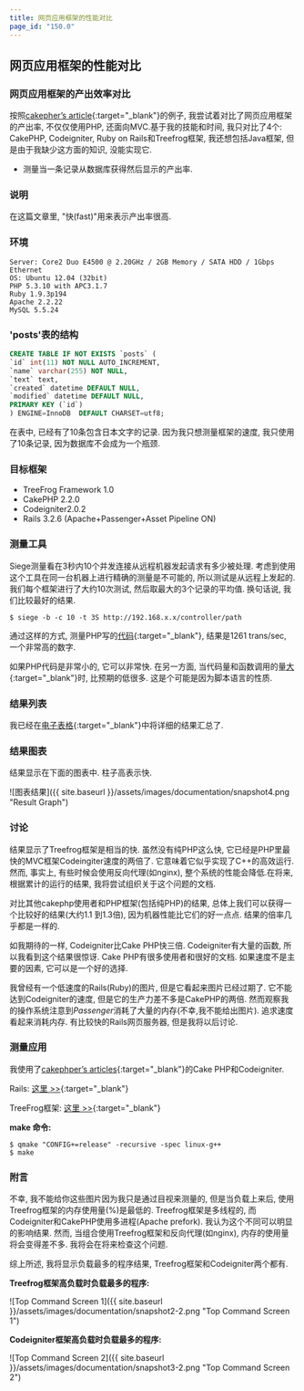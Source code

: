 ```yaml
---
title: 网页应用框架的性能对比
page_id: "150.0"
---
```


## 网页应用框架的性能对比

### 网页应用框架的产出效率对比

按照[cakepher’s article](http://d.hatena.ne.jp/cakephper/20110802/1312275110){:target="_blank"}的例子, 我尝试着对比了网页应用框架的产出率, 不仅仅使用PHP, 还面向MVC.基于我的技能和时间, 我只对比了4个: CakePHP, Codeigniter, Ruby on Rails和Treefrog框架, 我还想包括Java框架, 但是由于我缺少这方面的知识, 没能实现它.

* 测量当一条记录从数据库获得然后显示的产出率.

### 说明

在这篇文章里, "快(fast)"用来表示产出率很高.

### 环境

```
Server: Core2 Duo E4500 @ 2.20GHz / 2GB Memory / SATA HDD / 1Gbps Ethernet
OS: Ubuntu 12.04 (32bit)
PHP 5.3.10 with APC3.1.7
Ruby 1.9.3p194
Apache 2.2.22
MySQL 5.5.24
```

### 'posts'表的结构

```sql
CREATE TABLE IF NOT EXISTS `posts` (
`id` int(11) NOT NULL AUTO_INCREMENT,
`name` varchar(255) NOT NULL,
`text` text,
`created` datetime DEFAULT NULL,
`modified` datetime DEFAULT NULL,
PRIMARY KEY (`id`)
) ENGINE=InnoDB  DEFAULT CHARSET=utf8;
```

在表中, 已经有了10条包含日本文字的记录. 因为我只想测量框架的速度, 我只使用了10条记录, 因为数据库不会成为一个瓶颈.

### 目标框架

* TreeFrog Framework 1.0
* CakePHP 2.2.0
* Codeigniter2.0.2
* Rails 3.2.6 (Apache+Passenger+Asset Pipeline ON)

### 测量工具

Siege测量看在3秒内10个并发连接从远程机器发起请求有多少被处理. 考虑到使用这个工具在同一台机器上进行精确的测量是不可能的, 所以测试是从远程上发起的.
我们每个框架进行了大约10次测试, 然后取最大的3个记录的平均值. 换句话说, 我们比较最好的结果.

```
$ siege -b -c 10 -t 3S http://192.168.x.x/controller/path
```

通过这样的方式, 测量PHP写的[代码](https://github.com/ichikaway/CakePHP-PerformanceCheckSample/blob/master/php/view.php){:target="_blank"}, 结果是1261 trans/sec, 一个非常高的数字.

如果PHP代码是非常小的, 它可以非常快. 在另一方面, 当代码量和函数调用的量[大](http://d.hatena.ne.jp/cakephper/20110802/1312275110){:target="_blank"}时, 比预期的低很多. 这是个可能是因为脚本语言的性质.

### 结果列表

我已经在[电子表格](https://docs.google.com/spreadsheet/ccc?key=0AlpTorSDNQjbdEpWTURuRE5TaEtNN0FYbXU5Vl92RUE#gid=0){:target="_blank"}中将详细的结果汇总了.

### 结果图表

结果显示在下面的图表中. 柱子高表示快.

<div class="img-center" markdown="1">

![图表结果]({{ site.baseurl }}/assets/images/documentation/snapshot4.png "Result Graph")

</div>

### 讨论

结果显示了Treefrog框架是相当的快. 虽然没有纯PHP这么快, 它已经是PHP里最快的MVC框架Codeingiter速度的两倍了. 它意味着它似乎实现了C++的高效运行.然而, 事实上, 有些时候会使用反向代理(如nginx), 整个系统的性能会降低.在将来, 根据累计的运行的结果, 我将尝试组织关于这个问题的文档.

对比其他cakephp使用者和PHP框架(包括纯PHP)的结果, 总体上我们可以获得一个比较好的结果(大约1.1 到1.3倍), 因为机器性能比它们的好一点点. 结果的倍率几乎都是一样的.

如我期待的一样, Codeigniter比Cake PHP快三倍. Codeigniter有大量的函数, 所以我看到这个结果很惊讶. Cake PHP有很多使用者和很好的文档. 如果速度不是主要的因素, 它可以是一个好的选择.

我曾经有一个低速度的Rails(Ruby)的图片, 但是它看起来图片已经过期了. 它不能达到Codeigniter的速度, 但是它的生产力差不多是CakePHP的两倍. 然而观察我的操作系统注意到*Passenger*消耗了大量的内存(不幸,我不能给出图片). 追求速度看起来消耗内存. 有比较快的Rails网页服务器, 但是我将以后讨论.

### 测量应用

我使用了[cakephper’s articles](http://d.hatena.ne.jp/cakephper/20110802/1312275110){:target="_blank"}的Cake PHP和Codeigniter.

Rails: [这里 >>](https://docs.google.com/open?id=0B1pTorSDNQjbT2t3Ylc1Wl9aUzg){:target="_blank"}

TreeFrog框架: [这里 >>](https://docs.google.com/open?id=0B1pTorSDNQjbNldxT1NjbEs4VzQ){:target="_blank"}

**make 命令:**

```
$ qmake "CONFIG+=release" -recursive -spec linux-g++
$ make
```

### 附言

不幸, 我不能给你这些图片因为我只是通过目视来测量的, 但是当负载上来后, 使用Treefrog框架的内存使用量(%)是最低的.
Treefrog框架是多线程的, 而Codeigniter和CakePHP使用多进程(Apache prefork). 我认为这个不同可以明显的影响结果. 然而, 当组合使用Treefrog框架和反向代理(如nginx), 内存的使用量将会变得差不多. 我将会在将来检查这个问题.

综上所述, 我将显示负载最多的程序结果, Treefrog框架和Codeigniter两个都有.

**Treefrog框架高负载时负载最多的程序:**

<div class="img-center" markdown="1">

![Top Command Screen 1]({{ site.baseurl }}/assets/images/documentation/snapshot2-2.png "Top Command Screen 1")

</div>

**Codeigniter框架高负载时负载最多的程序:**

<div class="img-center" markdown="1">

![Top Command Screen 2]({{ site.baseurl }}/assets/images/documentation/snapshot3-2.png "Top Command Screen 2")

</div>